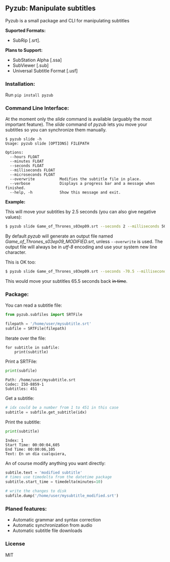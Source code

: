 ## Pyzub: Manipulate subtitles

Pyzub is a small package and CLI for manipulating subtitles

**Suported Formats:**

- SubRip [.srt].

**Plans to Support:**

- SubStation Alpha [.ssa]
- SubViewer [.sub]
- Universal Subtitle Format [.usf]

### Installation:

Run `pip install pyzub`

### Command Line Interface:

At the moment only the *slide* command is available (arguably the most important feature).
The *slide* command of *pyzub* lets you move your subtitles so you can synchronize them manually.
	
```
$ pyzub slide -h
Usage: pyzub slide [OPTIONS] FILEPATH

Options:
  --hours FLOAT
  --minutes FLOAT
  --seconds FLOAT
  --milliseconds FLOAT
  --microseconds FLOAT
  --overwrite           Modifies the subtitle file in place.
  --verbose             Displays a progress bar and a message when finished.
  --help, -h            Show this message and exit.
```

**Example:**

This will move your subtitles by 2.5 seconds (you can also give negative values):

```bash
$ pyzub slide Game_of_Thrones_s03ep09.srt --seconds 2 --milliseconds 500
```

By default *pyzub* will generate an output file named *Game_of_Thrones_s03ep09_MODIFIED.srt*, unless ```--overwrite``` is used. The output file will always be in *utf-8* encoding and use your system new line character.

This is OK too:

```bash
$ pyzub slide Game_of_Thrones_s03ep09.srt --seconds -70.5 --milliseconds 5000
```
 This would move your subtitles 65.5 seconds back ~~in time~~.
 
### Package:

You can read a subtitle file:

```python
from pyzub.subfiles import SRTFile

filepath = '/home/user/mysubtitle.srt'
subfile = SRTFile(filepath)
```

Iterate over the file:
```
for subtitle in subfile:
	print(subtitle)
```

Print a SRTFile:

```python
print(subfile)
```

```
Path: /home/user/mysubtitle.srt
Codec: ISO-8859-1
Subtitles: 451
```

Get a subtitle:

```python
# idx could be a number from 1 to 451 in this case
subtitle = subfile.get_subtitle(idx)
```

Print the subtitle:

```python
print(subtitle)
```

```
Index: 1
Start Time: 00:00:04,605
End Time: 00:00:06,105
Text: En un día cualquiera,
```

An of course modify anything you want directly:

```python
subtile.text = 'modified subtitle'
# times use timedelta from the datetime package
subtitle.start_time = timedelta(minutes=10)

# write the changes to disk
subfile.dump('/home/user/mysubtitle_modified.srt')
```

### Planed features:

- Automatic grammar and syntax correction
- Automatic synchronization from audio
- Automatic subtitle file downloads


### License

MIT

